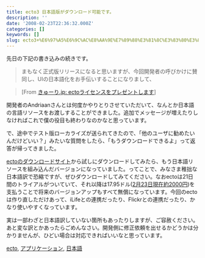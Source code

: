 ```yaml
---
title: ecto3 日本語版がダウンロード可能です。
description: ''
date: '2008-02-23T22:36:32.000Z'
categories: []
keywords: []
slug: ecto3+%E6%97%A5%E6%9C%AC%E8%AA%9E%E7%89%88%E3%81%8C%E3%83%80%E3%82%A6%E3%83%B3%E3%83%AD%E3%83%BC%E3%83%89%E5%8F%AF%E8%83%BD%E3%81%A7%E3%81%99%E3%80%82
---
```

先日の下記の書き込みの続きです。

> まもなく正式版リリースになると思いますが、今回開発者の呼びかけに賛同し、UIの日本語化をお手伝いすることになりまして、

> \[From [きゅーり.jp: ectoライセンスをプレゼントします](http://blog.qli.jp/2008/02/ecto-05cb.html)\]

開発者のAndriaanさんとは何度かやりとりさせていただいて、なんとか日本語の言語リソースをお渡しすることができました。追加でメッセージが増えたりしなければこれで僕の役目も終わりなのかなと思っています。

で、途中でテスト版ローカライズが送られてきたので、「他のユーザに勧めたいんだけどいい？」みたいな質問をしたら、「もうダウンロードできるよ」って返答が帰ってきました。

[ectoのダウンロードサイト](http://infinite-sushi.com/software/ecto/download/)から試しにダウンロードしてみたら、もう日本語リソースを組み込んだバージョンになっていました。ってことで、みなさま稚拙な日本語訳で恐縮ですが、ぜひダウンロードしてみてください。なおectoは21日間のトライアルがついていて、それ以降は17.95ドル([2月23日現在約2000円](http://www.google.com/search?client=safari&rls=ja-jp&q=17.95%E3%83%89%E3%83%AB%E3%82%92%E5%86%86%E3%81%AB&ie=UTF-8&oe=UTF-8))を支払うことで将来のバージョンアップもすべて無償になっています。今回のectoは作り直しただけあって、iLifeとの連携だったり、Flickrとの連携だったり、かなり使いやすくなっています。

実は一部わざと日本語訳していない箇所もあったりしますが、ご容赦ください。あと変な訳とかあったらごめんなさい。開発側に修正依頼を出せるかどうかは分かりませんが、ひどい場合は対応できればいいなと思っています。

[ecto](http://technorati.com/tag/ecto), [アプリケーション](http://technorati.com/tag/%E3%82%A2%E3%83%97%E3%83%AA%E3%82%B1%E3%83%BC%E3%82%B7%E3%83%A7%E3%83%B3), [日本語](http://technorati.com/tag/%E6%97%A5%E6%9C%AC%E8%AA%9E)